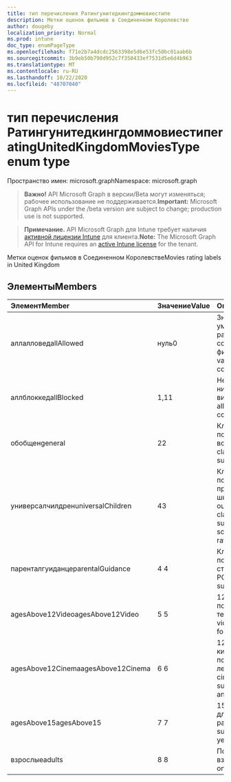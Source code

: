 ```yaml
---
title: тип перечисления Ратингунитедкингдоммовиестипе
description: Метки оценок фильмов в Соединенном Королевстве
author: dougeby
localization_priority: Normal
ms.prod: intune
doc_type: enumPageType
ms.openlocfilehash: f71e2b7a4dcdc2563398e5d6e53fc50bc01aab6b
ms.sourcegitcommit: 3b9eb50b790d952c7f350433ef7531d5e6d4b963
ms.translationtype: MT
ms.contentlocale: ru-RU
ms.lasthandoff: 10/22/2020
ms.locfileid: "48707040"
---
```

# <a name="ratingunitedkingdommoviestype-enum-type"></a><span data-ttu-id="b3de0-103">тип перечисления Ратингунитедкингдоммовиестипе</span><span class="sxs-lookup"><span data-stu-id="b3de0-103">ratingUnitedKingdomMoviesType enum type</span></span>

<span data-ttu-id="b3de0-104">Пространство имен: microsoft.graph</span><span class="sxs-lookup"><span data-stu-id="b3de0-104">Namespace: microsoft.graph</span></span>

> <span data-ttu-id="b3de0-105">**Важно!** API Microsoft Graph в версии/Beta могут изменяться; рабочее использование не поддерживается.</span><span class="sxs-lookup"><span data-stu-id="b3de0-105">**Important:** Microsoft Graph APIs under the /beta version are subject to change; production use is not supported.</span></span>

> <span data-ttu-id="b3de0-106">**Примечание.** API Microsoft Graph для Intune требует наличия [активной лицензии Intune](https://go.microsoft.com/fwlink/?linkid=839381) для клиента.</span><span class="sxs-lookup"><span data-stu-id="b3de0-106">**Note:** The Microsoft Graph API for Intune requires an [active Intune license](https://go.microsoft.com/fwlink/?linkid=839381) for the tenant.</span></span>

<span data-ttu-id="b3de0-107">Метки оценок фильмов в Соединенном Королевстве</span><span class="sxs-lookup"><span data-stu-id="b3de0-107">Movies rating labels in United Kingdom</span></span>

## <a name="members"></a><span data-ttu-id="b3de0-108">Элементы</span><span class="sxs-lookup"><span data-stu-id="b3de0-108">Members</span></span>
|<span data-ttu-id="b3de0-109">Элемент</span><span class="sxs-lookup"><span data-stu-id="b3de0-109">Member</span></span>|<span data-ttu-id="b3de0-110">Значение</span><span class="sxs-lookup"><span data-stu-id="b3de0-110">Value</span></span>|<span data-ttu-id="b3de0-111">Описание</span><span class="sxs-lookup"><span data-stu-id="b3de0-111">Description</span></span>|
|:---|:---|:---|
|<span data-ttu-id="b3de0-112">аллалловед</span><span class="sxs-lookup"><span data-stu-id="b3de0-112">allAllowed</span></span>|<span data-ttu-id="b3de0-113">нуль</span><span class="sxs-lookup"><span data-stu-id="b3de0-113">0</span></span>|<span data-ttu-id="b3de0-114">Значение по умолчанию, разрешить все содержимое фильмов</span><span class="sxs-lookup"><span data-stu-id="b3de0-114">Default value, allow all movies content</span></span>|
|<span data-ttu-id="b3de0-115">аллблоккед</span><span class="sxs-lookup"><span data-stu-id="b3de0-115">allBlocked</span></span>|<span data-ttu-id="b3de0-116">1,1</span><span class="sxs-lookup"><span data-stu-id="b3de0-116">1</span></span>|<span data-ttu-id="b3de0-117">Не разрешать никакие видеоролики</span><span class="sxs-lookup"><span data-stu-id="b3de0-117">Do not allow any movies content</span></span>|
|<span data-ttu-id="b3de0-118">обобщен</span><span class="sxs-lookup"><span data-stu-id="b3de0-118">general</span></span>|<span data-ttu-id="b3de0-119">2</span><span class="sxs-lookup"><span data-stu-id="b3de0-119">2</span></span>|<span data-ttu-id="b3de0-120">Классификация U подходит для всех возраста</span><span class="sxs-lookup"><span data-stu-id="b3de0-120">The U classification is suitable for all ages</span></span>|
|<span data-ttu-id="b3de0-121">универсалчилдрен</span><span class="sxs-lookup"><span data-stu-id="b3de0-121">universalChildren</span></span>|<span data-ttu-id="b3de0-122">4</span><span class="sxs-lookup"><span data-stu-id="b3de0-122">3</span></span>|<span data-ttu-id="b3de0-123">Классификация UC подходит для детей, предшествующих школе, старой метки оценки</span><span class="sxs-lookup"><span data-stu-id="b3de0-123">The UC classification is suitable for pre-school children, an old rating label</span></span>|
|<span data-ttu-id="b3de0-124">паренталгуиданце</span><span class="sxs-lookup"><span data-stu-id="b3de0-124">parentalGuidance</span></span>|<span data-ttu-id="b3de0-125">4 </span><span class="sxs-lookup"><span data-stu-id="b3de0-125">4</span></span>|<span data-ttu-id="b3de0-126">Классификация PG подходит для старшего уровня</span><span class="sxs-lookup"><span data-stu-id="b3de0-126">The PG classification is suitable for mature</span></span>|
|<span data-ttu-id="b3de0-127">agesAbove12Video</span><span class="sxs-lookup"><span data-stu-id="b3de0-127">agesAbove12Video</span></span>|<span data-ttu-id="b3de0-128">5 </span><span class="sxs-lookup"><span data-stu-id="b3de0-128">5</span></span>|<span data-ttu-id="b3de0-129">12, выпуск видео, подходящий в течение 12 лет</span><span class="sxs-lookup"><span data-stu-id="b3de0-129">12, video release suitable for 12 years and over</span></span>|
|<span data-ttu-id="b3de0-130">agesAbove12Cinema</span><span class="sxs-lookup"><span data-stu-id="b3de0-130">agesAbove12Cinema</span></span>|<span data-ttu-id="b3de0-131">6 </span><span class="sxs-lookup"><span data-stu-id="b3de0-131">6</span></span>|<span data-ttu-id="b3de0-132">12A, выпуск в кинотеатрах, подходящий для 12 лет и более</span><span class="sxs-lookup"><span data-stu-id="b3de0-132">12A, cinema release suitable for 12 years and over</span></span>|
|<span data-ttu-id="b3de0-133">agesAbove15</span><span class="sxs-lookup"><span data-stu-id="b3de0-133">agesAbove15</span></span>|<span data-ttu-id="b3de0-134">7 </span><span class="sxs-lookup"><span data-stu-id="b3de0-134">7</span></span>|<span data-ttu-id="b3de0-135">15, подходит только для 15 лет и более ранних версий.</span><span class="sxs-lookup"><span data-stu-id="b3de0-135">15, suitable only for 15 years and older</span></span>|
|<span data-ttu-id="b3de0-136">взрослые</span><span class="sxs-lookup"><span data-stu-id="b3de0-136">adults</span></span>|<span data-ttu-id="b3de0-137">8 </span><span class="sxs-lookup"><span data-stu-id="b3de0-137">8</span></span>|<span data-ttu-id="b3de0-138">Подходит только для взрослых</span><span class="sxs-lookup"><span data-stu-id="b3de0-138">Suitable only for adults</span></span>|





